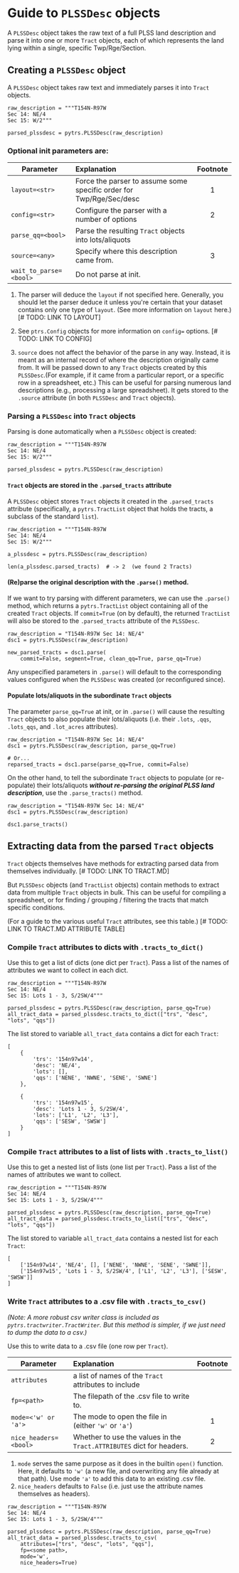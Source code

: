 
# Guide to `PLSSDesc` objects

A `PLSSDesc` object takes the raw text of a full PLSS land description and parse it into one or more `Tract` objects, each of which represents the land lying within a single, specific Twp/Rge/Section.

## Creating a `PLSSDesc` object

A `PLSSDesc` object takes raw text and immediately parses it into `Tract` objects.
```
raw_description = """T154N-R97W
Sec 14: NE/4
Sec 15: W/2"""

parsed_plssdesc = pytrs.PLSSDesc(raw_description)
```

### Optional init parameters are:

|Parameter              |Explanation                                                           |Footnote |
|-----------------------|:---------------------------------------------------------------------|:-------:|
|`layout=<str>`         | Force the parser to assume some specific order for Twp/Rge/Sec/desc  | 1       |
|`config=<str>`         | Configure the parser with a number of options                        | 2       |
|`parse_qq=<bool>`      | Parse the resulting `Tract` objects into lots/aliquots               |         |
|`source=<any>`         | Specify where this description came from.                            | 3       |
|`wait_to_parse=<bool>` | Do not parse at init.                                                |         |

1) The parser will deduce the `layout` if not specified here. Generally, you should let the parser deduce it unless you're certain that your dataset contains only one type of `layout`. (See more information on `layout` here.)  [# TODO: LINK TO LAYOUT]

2) See `ptrs.Config` objects for more information on `config=` options.  [# TODO: LINK TO CONFIG]

3) `source` does not affect the behavior of the parse in any way. Instead, it is meant as an internal record of where the description originally came from. It will be passed down to any `Tract` objects created by this `PLSSDesc`.(For example, if it came from a particular report, or a specific row in a spreadsheet, etc.) This can be useful for parsing numerous land descriptions (e.g., processing a large spreadsheet). It gets stored to the `.source` attribute (in both `PLSSDesc` and `Tract` objects).


### Parsing a `PLSSDesc` into `Tract` objects

Parsing is done automatically when a `PLSSDesc` object is created:
```
raw_description = """T154N-R97W
Sec 14: NE/4
Sec 15: W/2"""

parsed_plssdesc = pytrs.PLSSDesc(raw_description)
```

#### `Tract` objects are stored in the `.parsed_tracts` attribute

A `PLSSDesc` object stores `Tract` objects it created in the `.parsed_tracts` attribute (specifically, a `pytrs.TractList` object that holds the tracts, a subclass of the standard `list`).

```
raw_description = """T154N-R97W
Sec 14: NE/4
Sec 15: W/2"""

a_plssdesc = pytrs.PLSSDesc(raw_description)

len(a_plssdesc.parsed_tracts)  # -> 2  (we found 2 Tracts)
```

#### (Re)parse the original description with the `.parse()` method.

If we want to try parsing with different parameters, we can use the `.parse()` method, which returns a `pytrs.TractList` object containing all of the created `Tract` objects. If `commit=True` (on by default), the returned `TractList` will also be stored to the `.parsed_tracts` attribute of the `PLSSDesc`.

```
raw_description = "T154N-R97W Sec 14: NE/4"
dsc1 = pytrs.PLSSDesc(raw_description)

new_parsed_tracts = dsc1.parse(
    commit=False, segment=True, clean_qq=True, parse_qq=True)
``` 

Any unspecified parameters in `.parse()` will default to the corresponding values configured when the `PLSSDesc` was created (or reconfigured since).

#### Populate lots/aliquots in the subordinate `Tract` objects

The parameter `parse_qq=True` at init, or in `.parse()` will cause the resulting `Tract` objects to also populate their lots/aliquots (i.e. their `.lots`, `.qqs`, `.lots_qqs`, and `.lot_acres` attributes).

```
raw_description = "T154N-R97W Sec 14: NE/4"
dsc1 = pytrs.PLSSDesc(raw_description, parse_qq=True)

# Or...
reparsed_tracts = dsc1.parse(parse_qq=True, commit=False)
```

On the other hand, to tell the subordinate `Tract` objects to populate (or re-populate) their lots/aliquots *__without re-parsing the original PLSS land description__*, use the `.parse_tracts()` method.

```
raw_description = "T154N-R97W Sec 14: NE/4"
dsc1 = pytrs.PLSSDesc(raw_description)

dsc1.parse_tracts()
```

## Extracting data from the parsed `Tract` objects

`Tract` objects themselves have methods for extracting parsed data from themselves individually. [# TODO: LINK TO TRACT.MD]

But `PLSSDesc` objects (and `TractList` objects) contain methods to extract data from multiple `Tract` objects in bulk. This can be useful for compiling a spreadsheet, or for finding / grouping / filtering the tracts that match specific conditions.

(For a guide to the various useful `Tract` attributes, see this table.)  [# TODO: LINK TO TRACT.MD ATTRIBUTE TABLE]

### Compile `Tract` attributes to dicts with `.tracts_to_dict()`

Use this to get a list of dicts (one dict per `Tract`). Pass a list of the names of attributes we want to collect in each dict.

```
raw_description = """T154N-R97W
Sec 14: NE/4
Sec 15: Lots 1 - 3, S/2SW/4"""

parsed_plssdesc = pytrs.PLSSDesc(raw_description, parse_qq=True)
all_tract_data = parsed_plssdesc.tracts_to_dict(["trs", "desc", "lots", "qqs"])
```

The list stored to variable `all_tract_data` contains a dict for each `Tract`:
```
[
    {
        'trs': '154n97w14',
        'desc': 'NE/4',
        'lots': [],
        'qqs': ['NENE', 'NWNE', 'SENE', 'SWNE']
    },

    {
        'trs': '154n97w15',
        'desc': 'Lots 1 - 3, S/2SW/4',
        'lots': ['L1', 'L2', 'L3'],
        'qqs': ['SESW', 'SWSW']
    }
]
```

### Compile `Tract` attributes to a list of lists with `.tracts_to_list()`

Use this to get a nested list of lists (one list per `Tract`). Pass a list of the names of attributes we want to collect.

```
raw_description = """T154N-R97W
Sec 14: NE/4
Sec 15: Lots 1 - 3, S/2SW/4"""

parsed_plssdesc = pytrs.PLSSDesc(raw_description, parse_qq=True)
all_tract_data = parsed_plssdesc.tracts_to_list(["trs", "desc", "lots", "qqs"])
```

The list stored to variable `all_tract_data` contains a nested list for each `Tract`:
```
[
    ['154n97w14', 'NE/4', [], ['NENE', 'NWNE', 'SENE', 'SWNE']],
    ['154n97w15', 'Lots 1 - 3, S/2SW/4', ['L1', 'L2', 'L3'], ['SESW', 'SWSW']]
]
```

### Write `Tract` attributes to a .csv file with `.tracts_to_csv()`

*(Note: A more robust csv writer class is included as `pytrs.tractwriter.TractWriter`. But this method is simpler, if we just need to dump the data to a csv.)*

Use this to write data to a .csv file (one row per `Tract`).

|Parameter              |Explanation                                                           |Footnote |
|-----------------------|:---------------------------------------------------------------------|:-------:|
|`attributes`| a list of names of the `Tract` attributes to include|
|`fp=<path>`| The filepath of the .csv file to write to.|
|`mode=<'w' or 'a'>`| The mode to open the file in (either `'w'` or `'a'`)| 1|
|`nice_headers=<bool>`| Whether to use the values in the `Tract.ATTRIBUTES` dict for headers.| 2 |

1) `mode` serves the same purpose as it does in the builtin `open()` function. Here, it defaults to `'w'` (a new file, and overwriting any file already at that path). Use mode `'a'` to add this data to an existing .csv file.
2) `nice_headers` defaults to `False` (i.e. just use the attribute names themselves as headers).

```
raw_description = """T154N-R97W
Sec 14: NE/4
Sec 15: Lots 1 - 3, S/2SW/4"""

parsed_plssdesc = pytrs.PLSSDesc(raw_description, parse_qq=True)
all_tract_data = parsed_plssdesc.tracts_to_csv(
    attributes=["trs", "desc", "lots", "qqs"],
    fp=<some path>,
    mode='w',
    nice_headers=True)
```
